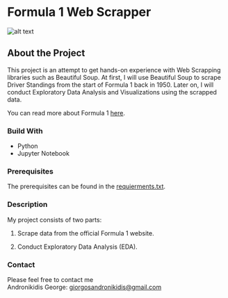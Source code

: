 # Formula 1 Web Scrapper

![alt text](https://phantom-marca.unidadeditorial.es/a3c64638a831dd0c8a07b266f197f6d1/crop/0x0/997x561/resize/1320/f/jpg/assets/multimedia/imagenes/2022/01/02/16411408376341.jpg)

## About the Project 

This project is an attempt to get hands-on experience with Web Scrapping libraries such as Beautiful Soup. At first, I will use Beautiful Soup to scrape Driver Standings from the start of Formula 1 back in 1950. Later on, I will conduct Exploratory Data Analysis and Visualizations using the scrapped data. 

You can read more about Formula 1 [here](https://www.formula1.com/en.html).

### Build With 
* Python 
* Jupyter Notebook 


### Prerequisites
The prerequisites can be found in the [requierments.txt](https://github.com/georgeandr/F1-Web-Scrapper/blob/main/requirements.txt).

### Description 
My project consists of two parts: <br/>

1. Scrape data from the official Formula 1 website. <br/>

2. Conduct Exploratory Data Analysis (EDA). <br/>

### Contact
Please feel free to contact me <br/>
Andronikidis George: giorgosandronikidis@gmail.com <br/>




